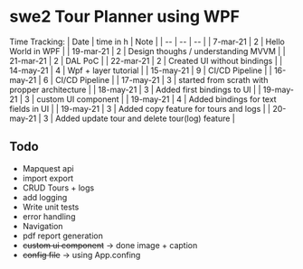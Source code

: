 # swe2 Tour Planner using WPF

Time Tracking:
| Date      | time in h | Note                                           |
| --        | --        | --                                             |
| 7-mar-21  | 2         | Hello World in WPF                             |
| 19-mar-21 | 2         | Design thoughs / understanding MVVM            |
| 21-mar-21 | 2         | DAL PoC                                        |
| 22-mar-21 | 2         | Created UI without bindings                    |
| 14-may-21 | 4         | Wpf + layer tutorial                           |
| 15-may-21 | 9         | CI/CD Pipeline                                 |
| 16-may-21 | 6         | CI/CD Pipeline                                 |
| 17-may-21 | 3         | started from scrath with propper architecture  |
| 18-may-21 | 3         | Added first bindings to UI                     |
| 19-may-21 | 3         | custom UI component                            |
| 19-may-21 | 4         | Added bindings for text fields in UI           |
| 19-may-21 | 3         | Added copy feature for tours and logs          |
| 20-may-21 | 3         | Added update tour and delete tour(log) feature |


## Todo
* Mapquest api
* import export
* CRUD Tours + logs
* add logging
* Write unit tests
* error handling
* Navigation
* pdf report generation
* ~~custom ui component~~ -> done image + caption
* ~~config file~~ -> using App.confing
